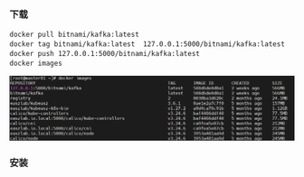 ### 下载
```bash
docker pull bitnami/kafka:latest 
docker tag bitnami/kafka:latest  127.0.0.1:5000/bitnami/kafka:latest
docker push 127.0.0.1:5000/bitnami/kafka:latest
docker images
```
!['docker images'](./images/docker_images.png)

### 安装


